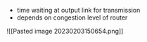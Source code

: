 - time waiting at output link for transmission
- depends on congestion level of router

![[Pasted image 20230203150654.png]]